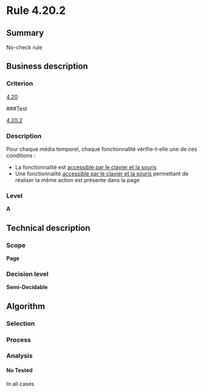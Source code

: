 # Rule 4.20.2

## Summary

No-check rule

## Business description

### Criterion

[4.20](http://references.modernisation.gouv.fr/sites/default/files/RGAA3_RC2-1/referentiel_technique.htm#crit-4-20)

###Test

[4.20.2](http://references.modernisation.gouv.fr/sites/default/files/RGAA3_RC2-1/referentiel_technique.htm#test-4-20-2)

### Description

Pour chaque m&eacute;dia temporel, chaque fonctionnalit&eacute; v&eacute;rifie-t-elle une de ces conditions : 
 
 * La fonctionnalit&eacute; est <a href="http://references.modernisation.gouv.fr/sites/default/files/RGAA3_RC2-1/glossaire.htm#mAAClavierSouris">accessible par le clavier et la souris</a> 
 * Une fonctionnalit&eacute; <a href="http://references.modernisation.gouv.fr/sites/default/files/RGAA3_RC2-1/glossaire.htm#mAAClavierSouris">accessible par le clavier et la souris</a> permettant de r&eacute;aliser la m&ecirc;me action est pr&eacute;sente dans la page 


### Level

**A**

## Technical description

### Scope

**Page**

### Decision level

**Semi-Decidable**

## Algorithm

### Selection

### Process

### Analysis

#### No Tested 

In all cases
